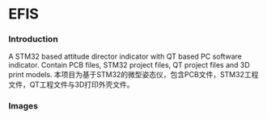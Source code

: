 # EFIS
### Introduction
A STM32 based attitude director indicator with QT based PC software indicator. Contain PCB files, STM32 project files, QT project files and 3D print models.
本项目为基于STM32的微型姿态仪，包含PCB文件，STM32工程文件，QT工程文件与3D打印外壳文件。

### Images
